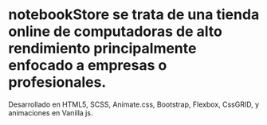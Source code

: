 # notebookStore se trata de una tienda online de computadoras de alto rendimiento principalmente enfocado a empresas o profesionales. 
Desarrollado en HTML5, SCSS, Animate.css, Bootstrap, Flexbox, CssGRID, y animaciones en Vanilla js.

